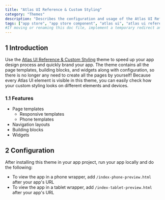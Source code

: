 ```yaml
---
title: "Atlas UI Reference & Custom Styling"
category: "Themes"
description: "Describes the configuration and usage of the Atlas UI Reference & Custom Styling theme, available in the Mendix App Store."
tags: ["app store", "app store component", "atlas ui", "atlas ui reference", "custom styling", "page template", "building block", "widget", "platform support"]
#If moving or renaming this doc file, implement a temporary redirect and let the respective team know they should update the URL in the product. See Mapping to Products for more details.
---
```


## 1 Introduction

Use the [Atlas UI Reference & Custom Styling](https://appstore.home.mendix.com/link/app/72335/) theme to speed up your app design process and quickly brand your app. The theme contains all the page templates, building blocks, and widgets along with configuration, so there is no longer any need to create all the pages by yourself! Because every Atlas UI element is visible in this theme, you can easily check how your custom styling looks on different elements and devices.

### 1.1 Features

* Page templates
	* Responsive templates
	* Phone templates
* Navigation layouts
* Building blocks
* Widgets

## 2 Configuration

After installing this theme in your app project, run your app locally and do the following:

* To view the app in a phone wrapper, add `/index-phone-preview.html` after your app's URL 
* To view the app in a tablet wrapper, add `/index-tablet-preview.html` after your app's URL 
